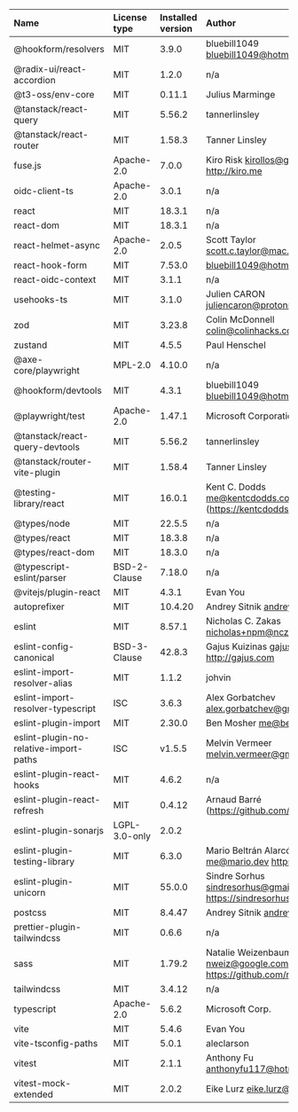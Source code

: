 | Name                                   | License type  | Installed version | Author                                                        |
| :------------------------------------- | :------------ | :---------------- | :------------------------------------------------------------ |
| @hookform/resolvers                    | MIT           | 3.9.0             | bluebill1049 <bluebill1049@hotmail.com>                       |
| @radix-ui/react-accordion              | MIT           | 1.2.0             | n/a                                                           |
| @t3-oss/env-core                       | MIT           | 0.11.1            | Julius Marminge                                               |
| @tanstack/react-query                  | MIT           | 5.56.2            | tannerlinsley                                                 |
| @tanstack/react-router                 | MIT           | 1.58.3            | Tanner Linsley                                                |
| fuse.js                                | Apache-2.0    | 7.0.0             | Kiro Risk kirollos@gmail.com http://kiro.me                   |
| oidc-client-ts                         | Apache-2.0    | 3.0.1             | n/a                                                           |
| react                                  | MIT           | 18.3.1            | n/a                                                           |
| react-dom                              | MIT           | 18.3.1            | n/a                                                           |
| react-helmet-async                     | Apache-2.0    | 2.0.5             | Scott Taylor <scott.c.taylor@mac.com>                         |
| react-hook-form                        | MIT           | 7.53.0            | <bluebill1049@hotmail.com>                                    |
| react-oidc-context                     | MIT           | 3.1.1             | n/a                                                           |
| usehooks-ts                            | MIT           | 3.1.0             | Julien CARON <juliencaron@protonmail.com>                     |
| zod                                    | MIT           | 3.23.8            | Colin McDonnell <colin@colinhacks.com>                        |
| zustand                                | MIT           | 4.5.5             | Paul Henschel                                                 |
| @axe-core/playwright                   | MPL-2.0       | 4.10.0            | n/a                                                           |
| @hookform/devtools                     | MIT           | 4.3.1             | bluebill1049 <bluebill1049@hotmail.com>                       |
| @playwright/test                       | Apache-2.0    | 1.47.1            | Microsoft Corporation                                         |
| @tanstack/react-query-devtools         | MIT           | 5.56.2            | tannerlinsley                                                 |
| @tanstack/router-vite-plugin           | MIT           | 1.58.4            | Tanner Linsley                                                |
| @testing-library/react                 | MIT           | 16.0.1            | Kent C. Dodds <me@kentcdodds.com> (https://kentcdodds.com)    |
| @types/node                            | MIT           | 22.5.5            | n/a                                                           |
| @types/react                           | MIT           | 18.3.8            | n/a                                                           |
| @types/react-dom                       | MIT           | 18.3.0            | n/a                                                           |
| @typescript-eslint/parser              | BSD-2-Clause  | 7.18.0            | n/a                                                           |
| @vitejs/plugin-react                   | MIT           | 4.3.1             | Evan You                                                      |
| autoprefixer                           | MIT           | 10.4.20           | Andrey Sitnik <andrey@sitnik.ru>                              |
| eslint                                 | MIT           | 8.57.1            | Nicholas C. Zakas <nicholas+npm@nczconsulting.com>            |
| eslint-config-canonical                | BSD-3-Clause  | 42.8.3            | Gajus Kuizinas gajus@gajus.com http://gajus.com               |
| eslint-import-resolver-alias           | MIT           | 1.1.2             | johvin                                                        |
| eslint-import-resolver-typescript      | ISC           | 3.6.3             | Alex Gorbatchev <alex.gorbatchev@gmail.com>                   |
| eslint-plugin-import                   | MIT           | 2.30.0            | Ben Mosher <me@benmosher.com>                                 |
| eslint-plugin-no-relative-import-paths | ISC           | v1.5.5            | Melvin Vermeer <melvin.vermeer@gmail.com>                     |
| eslint-plugin-react-hooks              | MIT           | 4.6.2             | n/a                                                           |
| eslint-plugin-react-refresh            | MIT           | 0.4.12            | Arnaud Barré (https://github.com/ArnaudBarre)                 |
| eslint-plugin-sonarjs                  | LGPL-3.0-only | 2.0.2             |                                                               |
| eslint-plugin-testing-library          | MIT           | 6.3.0             | Mario Beltrán Alarcón me@mario.dev https://mario.dev/         |
| eslint-plugin-unicorn                  | MIT           | 55.0.0            | Sindre Sorhus sindresorhus@gmail.com https://sindresorhus.com |
| postcss                                | MIT           | 8.4.47            | Andrey Sitnik <andrey@sitnik.ru>                              |
| prettier-plugin-tailwindcss            | MIT           | 0.6.6             | n/a                                                           |
| sass                                   | MIT           | 1.79.2            | Natalie Weizenbaum nweiz@google.com https://github.com/nex3   |
| tailwindcss                            | MIT           | 3.4.12            | n/a                                                           |
| typescript                             | Apache-2.0    | 5.6.2             | Microsoft Corp.                                               |
| vite                                   | MIT           | 5.4.6             | Evan You                                                      |
| vite-tsconfig-paths                    | MIT           | 5.0.1             | aleclarson                                                    |
| vitest                                 | MIT           | 2.1.1             | Anthony Fu <anthonyfu117@hotmail.com>                         |
| vitest-mock-extended                   | MIT           | 2.0.2             | Eike Lurz <eike.lurz@tuta.io>                                 |

